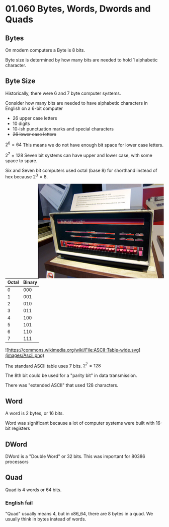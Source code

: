 # 01.060 Bytes, Words, Dwords and Quads

## Bytes

On modern computers a Byte is 8 bits.

Byte size is determined by how many bits are needed to hold 1 alphabetic character.

## Byte Size

Historically, there were 6 and 7 byte computer systems.

Consider how many bits are needed to have alphabetic characters in English on a 6-bit computer

* 26 upper case letters
* 10 digits
* 10-ish punctuation marks and special characters
* ~~26 lower case letters~~

$2^6 = 64$  This means we do not have enough bit space for lower case letters.

$2^7 = 128$  Seven bit systems can have upper and lower case, with some space to spare.

Six and Seven bit computers used octal (base 8) for shorthand instead of hex because $2^3 = 8$.  

<img align="right" width=400 src="../00_Getting_Started/images/DEC_PDP-11_20_computer_at_the_Computer_History_Museum.jpg">

Octal|Binary
---|---
0|000
1|001
2|010
3|011
4|100
5|101
6|110
7|111


![https://commons.wikimedia.org/wiki/File:ASCII-Table-wide.svg](images/Ascii.png)

The standard ASCII table uses 7 bits.  $2^7 = 128$ 

The 8th bit could be used for a "parity bit" in data transmission.

There was "extended ASCII" that used 128 characters.

## Word

A word is 2 bytes, or 16 bits.  

Word was significant because a lot of computer systems were built with 16-bit registers

## DWord

DWord is a "Double Word" or 32 bits.  This was important for 80386 processors

## Quad

Quad is 4 words or 64 bits.

### English fail

"Quad" usually means 4, but in x86_64, there are 8 bytes in a quad.  We usually think in bytes instead of words.

